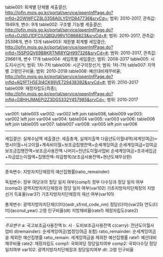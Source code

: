 table001: 회계별 단체별 세출결산; http://lofin.mois.go.kr/portal/service/openInfPage.do?infId=2OWWFCZ8L0358A0LYDYD847736&srvCd=; 범위: 2010-2017, 관측값: 1949개, 변수: 9개
table002: 구조별 기능별 세출결산; http://lofin.mois.go.kr/portal/service/openInfPage.do?infId=OJS0J1DFCIUQBQU9RV1O866823&srvCd=#; 범위: 2010-2017, 관측값: 25398개, 변수 13개
table003: 재원별 회계별 세입결산; http://lofin.mois.go.kr/portal/service/openInfPage.do?infId=15SPGQV69B8KRTNR8YQH997326&srvCd=#; 범위: 2010-2017, 관측값: 29661개, 변수 17개
table004: 세입목별 세입결산; 범위: 2008-2017
table005: 시도지사선거; 범위: 1차-7차
table006: 시군구의장선거; 범위: 1차-7차
table007: 지역별 고령인구비율; 범위: 2010-2018
table008: 예산대비채무비율; http://lofin.mois.go.kr/portal/service/openInfPage.do?infId=AQ1PTH5E3I4CK89VE729438382&srvCd=#; 범위: 2010-2017
table009: 재정자립도(최종); http://lofin.mois.go.kr/portal/service/openInfPage.do?infId=G8HHJMAEPI2Z3DG5332Y457985&srvCd=; 범위: 2010-2017

---

var001: table003
var002: var002 left join table008, table009
var003: var002 left join var004
var004: table004
var005: var003
var006: table006 left join table005
var007: table007
var008: var005 left join var006


---

세입결산: 실제수납액
세출결산: 세출총계, 실제지출액
다음년도이월내역(세계잉여금)=명시이월+사고이월+계속비이월+보조금집행잔액+순세계잉여금
  순세계잉여금=잉여금
  보조금집행잔액=보조금사용잔액
  나머지=전년도이월사업비
순세계잉여금=초과세입금+자금없는이월액+집행잔액-차감항목(보조금사용잔액+현년도채무상환)

---

종속변수: 지방자치단체장의 예산집행률(ratio_remainder)

독립변수: 정부 여당과의 정당 일치 여부(comp1)
  정부 다수당과 정당 일치 여부(comp2)
  광역지방자치단체장과 정당 일치 여부(var102)
  기초지방자치단체장의 지방선거 득표율(var37)
  기초지방자치단체장의 재선 여부(var101)

통제변수: 광역지방자치단체(더미)(wdr_sfrnd_code_nm)
  정당(더미)(var25)
  연도(더미)(accnut_year)
  고령 인구비율(dt)
  지방채비율(rate1)
  재정자립도(rate2)

---

*주요변수*
a: 국고보조금사용잔액
b: 시ㆍ도비보조금사용잔액
c(carry): 전년도이월사업비
d(remainder): 순세계잉여금(법정잉여금 포함)
ratio_remainder: 순세계잉여금을 제외한 예산집행률
ratio_remain: 세계잉여금을 제외한 예산집행률
rate1: 예산대비채무비율
rate2: 재정자립도
comp1: 국회여당 정당일치여부
comp2: 국회다수당 정당일치여부
var102: 광역지방자치단체장과 정당일치여부
dt: 고령 인구비율
